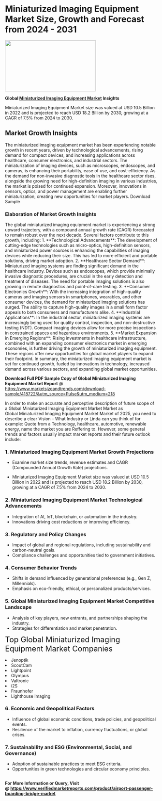 <H1>Miniaturized Imaging Equipment Market Size, Growth and Forecast from 2024 - 2031</H1><img class="aligncenter size-medium wp-image-584254" src="https://thirdeyenews.in/wp-content/uploads/2024/09/Global-Market-Research-300x168.jpeg" alt="" width="300" height="168" /><p><strong>Global&nbsp;<a href="https://www.marketsizeandtrends.com/download-sample/418722/&amp;utm_source=Pulse&amp;utm_medium=218">Miniaturized Imaging Equipment Market</a> Insights</strong></p><p>Miniaturized Imaging Equipment Market size was valued at USD 10.5 Billion in 2022 and is projected to reach USD 18.2 Billion by 2030, growing at a CAGR of 7.5% from 2024 to 2030.</p><p><h2>Market Growth Insights</h2> The miniaturized imaging equipment market has been experiencing notable growth in recent years, driven by technological advancements, rising demand for compact devices, and increasing applications across healthcare, consumer electronics, and industrial sectors. The miniaturization of imaging devices, such as microscopes, endoscopes, and cameras, is enhancing their portability, ease of use, and cost-efficiency. As the demand for non-invasive diagnostic tools in the healthcare sector rises, alongside the growing need for high-definition imaging in various industries, the market is poised for continued expansion. Moreover, innovations in sensors, optics, and power management are enabling further miniaturization, creating new opportunities for market players. Download Sample <h3>Elaboration of Market Growth Insights</h3> The global miniaturized imaging equipment market is experiencing a strong upward trajectory, with a compound annual growth rate (CAGR) forecasted to remain robust over the next decade. Several factors contribute to this growth, including: 1. **Technological Advancements**: The development of cutting-edge technologies such as micro-optics, high-definition sensors, and miniaturized power sources is enhancing the capabilities of imaging devices while reducing their size. This has led to more efficient and portable solutions, driving market adoption. 2. **Healthcare Sector Demand**: Miniaturized imaging systems are finding significant demand in the healthcare industry. Devices such as endoscopes, which provide minimally invasive diagnostic procedures, are crucial in the early detection and treatment of diseases. The need for portable imaging solutions is also growing in remote diagnostics and point-of-care testing. 3. **Consumer Electronics Growth**: With the increasing integration of high-quality cameras and imaging sensors in smartphones, wearables, and other consumer devices, the demand for miniaturized imaging solutions has surged. The ability to capture high-quality images in a small form factor appeals to both consumers and manufacturers alike. 4. **Industrial Applications**: In the industrial sector, miniaturized imaging systems are increasingly being used for quality control, inspection, and non-destructive testing (NDT). Compact imaging devices allow for more precise inspections in constrained spaces and hazardous environments. 5. **Market Expansion in Emerging Regions**: Rising investments in healthcare infrastructure, combined with an expanding consumer electronics market in emerging economies, is further driving the growth of miniaturized imaging equipment. These regions offer new opportunities for global market players to expand their footprint. In summary, the miniaturized imaging equipment market is set for continued growth, fueled by innovations in technology, increased demand across various sectors, and expanding global market opportunities. </p><p><span class=""><strong>Download Full PDF Sample Copy of Global Miniaturized Imaging Equipment Market Report</strong> @ <a href="https://www.marketsizeandtrends.com/download-sample/418722/&amp;utm_source=Pulse&amp;utm_medium=218" target="_blank">https://www.marketsizeandtrends.com/download-sample/418722/&amp;utm_source=Pulse&amp;utm_medium=218</a></span></p><p>In order to make an accurate and perceptive description of future scope of a Global&nbsp;Miniaturized Imaging Equipment Market Market as Global&nbsp;Miniaturized Imaging Equipment Market Market of 2025, you need to describe a clear Vision &ndash; What Industry or Linda can you think of for example: Quote from a Technology, healthcare, automotive, renewable energy, name the market you are Reffering to. However, some general trends and factors usually impact market reports and their future outlook include:</p><h3>1.&nbsp;<strong>Miniaturized Imaging Equipment Market Growth Projections</strong></h3><ul><li>Examine market size trends, revenue estimates and CAGR (Compounded Annual Growth Rate) projections.</li><li><p>Miniaturized Imaging Equipment Market size was valued at USD 10.5 Billion in 2022 and is projected to reach USD 18.2 Billion by 2030, growing at a CAGR of 7.5% from 2024 to 2030.</p></li></ul><h3>2.&nbsp;<strong>Miniaturized Imaging Equipment Market Technological Advancements</strong></h3><ul><li>Integration of AI, IoT, blockchain, or automation in the industry.</li><li>Innovations driving cost reductions or improving efficiency.</li></ul><h3>3.&nbsp;<strong>Regulatory and Policy Changes</strong></h3><ul><li>Impact of global and regional regulations, including sustainability and carbon-neutral goals.</li><li>Compliance challenges and opportunities tied to government initiatives.</li></ul><h3>4.&nbsp;<strong>Consumer Behavior Trends</strong></h3><ul><li>Shifts in demand influenced by generational preferences (e.g., Gen Z, Millennials).</li><li>Emphasis on eco-friendly, ethical, or personalized products/services.</li></ul><h3>5.&nbsp;<strong>Global Miniaturized Imaging Equipment Market Competitive Landscape</strong></h3><ul><li>Analysis of key players, new entrants, and partnerships shaping the industry.</li><li>Strategies for differentiation and market penetration.</li></ul><p data-pm-slice="1 1 []"><span style="color: inherit; font-family: inherit; font-size: 25px;">Top Global Miniaturized Imaging Equipment Market Companies</span></p><div class="" data-test-id=""><p><li>Jenoptik</li><li> ScoutCam</li><li> Lightpoint</li><li> Olympus</li><li> Valtronic</li><li> i2S</li><li> Fraunhofer</li><li> Lighthouse Imaging</li></p></div><h3>6.&nbsp;<strong>Economic and Geopolitical Factors</strong></h3><ul><li>Influence of global economic conditions, trade policies, and geopolitical events.</li><li>Resilience of the market to inflation, currency fluctuations, or global crises.</li></ul><h3>7.&nbsp;<strong>Sustainability and ESG (Environmental, Social, and Governance)</strong></h3><ul><li>Adoption of sustainable practices to meet ESG criteria.</li><li>Opportunities in green technologies and circular economy principles.</li></ul><h2><strong style="font-size: 14px;">For More Information or Query, Visit @&nbsp;</strong><a style="background-color: #ffffff; font-size: 14px;" href="https://www.marketsizeandtrends.com/report/miniaturized-imaging-equipment-market/" target="_blank">https://www.verifiedmarketreports.com/product/airport-passenger-boarding-bridge-market</a></h2>
